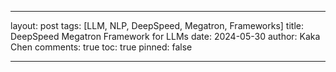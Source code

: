 ---

layout: post
tags: [LLM, NLP, DeepSpeed, Megatron, Frameworks]
title: DeepSpeed Megatron Framework for LLMs
date: 2024-05-30
author: Kaka Chen
comments: true
toc: true
pinned: false

---